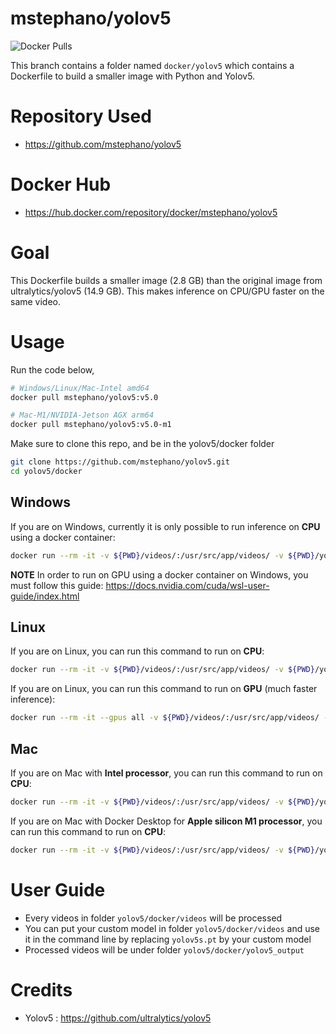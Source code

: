 # mstephano/yolov5

<img alt="Docker Pulls" src="https://img.shields.io/docker/pulls/mstephano/yolov5">

This branch contains a folder named `docker/yolov5` which contains a Dockerfile to build a smaller image with Python and Yolov5.

# Repository Used
- https://github.com/mstephano/yolov5

# Docker Hub
- https://hub.docker.com/repository/docker/mstephano/yolov5

# Goal

This Dockerfile builds a smaller image (2.8 GB) than the original image from ultralytics/yolov5 (14.9 GB). This makes inference on CPU/GPU faster on the same video.

# Usage

Run the code below,

```bash
# Windows/Linux/Mac-Intel amd64
docker pull mstephano/yolov5:v5.0

# Mac-M1/NVIDIA-Jetson AGX arm64
docker pull mstephano/yolov5:v5.0-m1
```

Make sure to clone this repo, and be in the yolov5/docker folder
```bash
git clone https://github.com/mstephano/yolov5.git
cd yolov5/docker
```

## Windows
If you are on Windows, currently it is only possible to run inference on **CPU** using a docker container:
```bash
docker run --rm -it -v ${PWD}/videos/:/usr/src/app/videos/ -v ${PWD}/yolov5_output/:/usr/src/app/runs/ mstephano/yolov5:v5.0 /bin/bash -c "python detect.py --source ./videos/ --weights ./videos/yolov5s.pt"
```
**NOTE** In order to run on GPU using a docker container on Windows, you must follow this guide: https://docs.nvidia.com/cuda/wsl-user-guide/index.html

## Linux
If you are on Linux, you can run this command to run on **CPU**:
```bash
docker run --rm -it -v ${PWD}/videos/:/usr/src/app/videos/ -v ${PWD}/yolov5_output/:/usr/src/app/runs/ mstephano/yolov5:v5.0 /bin/bash -c "python detect.py --source ./videos/ --weights ./videos/yolov5s.pt"
```

If you are on Linux, you can run this command to run on **GPU** (much faster inference):
```bash
docker run --rm -it --gpus all -v ${PWD}/videos/:/usr/src/app/videos/ -v ${PWD}/yolov5_output/:/usr/src/app/runs/ mstephano/yolov5:v5.0 /bin/bash -c "python detect.py --source ./videos/ --weights ./videos/yolov5s.pt"
```

## Mac
If you are on Mac with **Intel processor**, you can run this command to run on **CPU**:
```bash
docker run --rm -it -v ${PWD}/videos/:/usr/src/app/videos/ -v ${PWD}/yolov5_output/:/usr/src/app/runs/ mstephano/yolov5:v5.0 /bin/bash -c "python detect.py --source ./videos/ --weights ./videos/yolov5s.pt"
```

If you are on Mac with Docker Desktop for **Apple silicon M1 processor**, you can run this command to run on **CPU**:
```bash
docker run --rm -it -v ${PWD}/videos/:/usr/src/app/videos/ -v ${PWD}/yolov5_output/:/usr/src/app/runs/ mstephano/yolov5:v5.0-m1 /bin/bash -c "python detect.py --source ./videos/ --weights ./videos/yolov5s.pt"
```

# User Guide
- Every videos in folder `yolov5/docker/videos` will be processed
- You can put your custom model in folder `yolov5/docker/videos` and use it in the command line by replacing `yolov5s.pt` by your custom model
- Processed videos will be under folder `yolov5/docker/yolov5_output`

# Credits
- Yolov5 : https://github.com/ultralytics/yolov5

